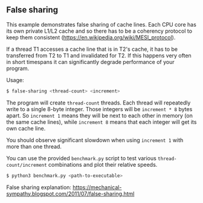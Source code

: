 ## False sharing
This example demonstrates false sharing of cache lines.
Each CPU core has its own private L1/L2 cache and so there has to be a coherency protocol
to keep them consistent (https://en.wikipedia.org/wiki/MESI_protocol).

If a thread T1 accesses a cache line that is in T2's cache, it has to be transferred from T2 to T1 and invalidated
for T2. If this happens very often in short timespans it can significantly degrade performance of your program.

Usage:
```bash
$ false-sharing <thread-count> <increment>
```

The program will create `thread-count` threads. Each thread will repeatedly write to a single 8-byte integer.
Those integers will be `increment * 8` bytes apart. So `increment 1` means they will be next to each other
in memory (on the same cache lines), while `increment 8` means that each integer will get its own cache line.

You should observe significant slowdown when using `increment 1` with more than one thread.

You can use the provided `benchmark.py` script to test various `thread-count/increment` combinations
and plot their relative speeds.

```bash
$ python3 benchmark.py <path-to-executable>
```

False sharing explanation:
https://mechanical-sympathy.blogspot.com/2011/07/false-sharing.html
